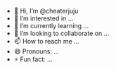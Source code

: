 - 👋 Hi, I’m @cheaterjuju
- 👀 I’m interested in ...
- 🌱 I’m currently learning ...
- 💞️ I’m looking to collaborate on ...
- 📫 How to reach me ...
- 😄 Pronouns: ...
- ⚡ Fun fact: ...

<!---
cheaterjuju/cheaterjuju is a ✨ special ✨ repository because its `README.md` (this file) appears on your GitHub profile.
You can click the Preview link to take a look at your changes.
--->
